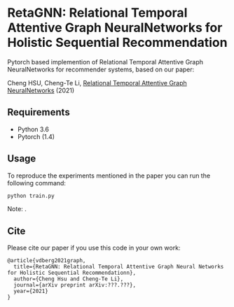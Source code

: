 # RetaGNN: Relational Temporal Attentive Graph NeuralNetworks for Holistic Sequential Recommendation
Pytorch based implemention of Relational Temporal Attentive Graph NeuralNetworks for recommender systems, based on our paper:

Cheng HSU, Cheng-Te Li, [Relational Temporal Attentive Graph NeuralNetworks](https://arxiv.org/abs/1706.02263) (2021)

## Requirements

  * Python 3.6
  * Pytorch (1.4)
 
 ## Usage

To reproduce the experiments mentioned in the paper you can run the following command:

```bash
python train.py
```
Note: .

## Cite

Please cite our paper if you use this code in your own work:

```
@article{vdberg2021graph,
  title={RetaGNN: Relational Temporal Attentive Graph Neural Networks for Holistic Sequential Recommendationn},
  author={Cheng Hsu and Cheng-Te Li},
  journal={arXiv preprint arXiv:???.???},
  year={2021}
}
```
